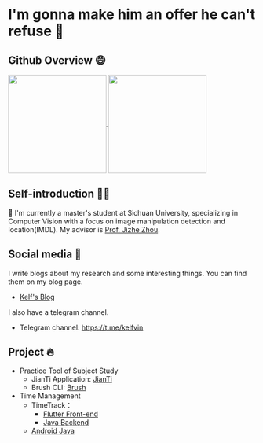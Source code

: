 # I'm gonna make him an offer he can't refuse 👋

## Github Overview 😄

<a href="https://github.com/anuraghazra/github-readme-stats">
  <img height=200 align="center" src="https://github-readme-stats.vercel.app/api?username=Kelfvin"/>
</a>
<a href="https://github.com/anuraghazra/convoychat">
  <img height=200 align="center" src="https://github-readme-stats.vercel.app/api/top-langs?username=Kelfvin&layout=compact&langs_count=8&card_width=320" />
</a>

## Self-introduction 👨‍🎓

🌱 I'm currently a master's student at Sichuan University, specializing in Computer Vision with a focus on image manipulation detection and location(IMDL). My advisor is [Prof. Jizhe Zhou](https://knightzjz.github.io/).

## Social media 📝

I write blogs about my research and some interesting things. You can find them on my blog page.

- [Kelf's Blog](https://kelfvin.github.io/)

I also have a telegram channel.

- Telegram channel: https://t.me/kelfvin

## Project 🔥

- Practice Tool of Subject Study
  - JianTi Application: [JianTi](https://github.com/Kelfvin/JianTi)
  - Brush CLI: [Brush](https://github.com/Kelfvin/Brush)
- Time Management
  - TimeTrack：
    - [Flutter Front-end](https://github.com/Kelfvin/Time-Tracker)
    - [Java Backend](https://github.com/Kelfvin/time_tracker_server)
  - [Android Java](https://github.com/Kelfvin/Time_Tracker_Native)
